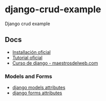 django-crud-example
===================

Django crud example


## Docs

* [Installación oficial](https://docs.djangoproject.com/en/1.5/intro/install/)
* [Tutorial oficial](https://docs.djangoproject.com/en/1.5/intro/tutorial01/)
* [Curso de django - maestrosdelweb.com](http://www.maestrosdelweb.com/guias/#guias-django)


### Models and Forms

* [django models attributes](http://www.maestrosdelweb.com/images/2012/05/django-models.jpg)
* [django forms attributes](http://www.maestrosdelweb.com/images/2012/06/django-forms.pdf)